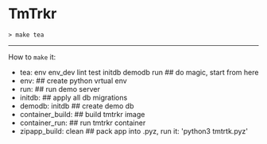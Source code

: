 # TmTrkr

```
> make tea
```

---------------------------------------

How to `make` it:
  - tea: env env_dev lint test initdb demodb run  ## do magic, start from here
  - env:  ## create python vrtual env
  - run:  ## run demo server
  - initdb:  ## apply all db migrations
  - demodb: initdb  ## create demo db
  - container_build:  ## build tmtrkr image
  - container_run:  ## run tmtrkr container
  - zipapp_build: clean  ## pack app into .pyz, run it: 'python3 tmtrtk.pyz'
